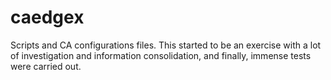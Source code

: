 # caedgex
Scripts and CA configurations files. This started to be an exercise with a lot of investigation and information consolidation, and finally, immense tests were carried out.
